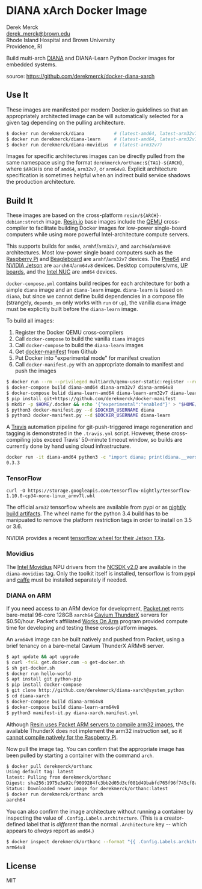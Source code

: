 DIANA xArch Docker Image
==========================

Derek Merck  
<derek_merck@brown.edu>  
Rhode Island Hospital and Brown University  
Providence, RI  

Build multi-arch [DIANA][] and DIANA-Learn Python Docker images for embedded systems.

[DIANA]:https://github.com/derekmerck/diana@diana-star

source: <https://github.com/derekmerck/docker-diana-xarch>


Use It
----------------------

These images are manifested per modern Docker.io guidelines so that an appropriately architected image can be will automatically selected for a given tag depending on the pulling architecture.

```bash
$ docker run derekmerck/diana           # (latest-amd64, latest-arm32v7, latest-arm64v8)
$ docker run derekmerck/diana-learn     # (latest-amd64, latest-arm32v7, latest-arm64v8)
$ docker run derekmerck/diana-movidius  # (latest-arm32v7)
```

Images for specific architectures images can be directly pulled from the same namespace using the format `derekmerck/orthanc:${TAG}-${ARCH}`, where `$ARCH` is one of `amd64`, `arm32v7`, or `arm64v8`.  Explicit architecture specification is sometimes helpful when an indirect build service shadows the production architecture.


Build It
--------------

These images are based on the cross-platform `resin/${ARCH}-debian:stretch` image.  [Resin.io][] base images include the [QEMU][] cross-compiler to facilitate building Docker images for low-power single-board computers while using more powerful Intel-architecture compute servers.

[Resin.io]: http://resin.io
[QEMU]: https://www.qemu.org

This supports builds for `amd64`, `armhf`/`arm32v7`, and `aarch64`/`arm64v8` architectures.  Most low-power single board computers such as the [Raspberry Pi][] and [Beagleboard][] are `armhf`/`arm32v7` devices.  The [Pine64][] and [NVIDIA Jetson][] are `aarch64`/`arm64v8` devices.  Desktop computers/vms, [UP boards][], and the [Intel NUC][] are `amd64` devices.  

[UP boards]: http://www.up-board.org/upcore/
[Intel NUC]: https://www.intel.com/content/www/us/en/products/boards-kits/nuc.html
[Raspberry Pi]: https://www.raspberrypi.org
[Beagleboard]: http://beagleboard.org
[Pine64]: https://www.pine64.org
[NVIDIA Jetson]: https://developer.nvidia.com/embedded/buy/jetson-tx2

`docker-compose.yml` contains build recipes for each architecture for both a simple `diana` image and an `diana-learn` image.  `diana-learn` is based on `diana`, but since we cannot define build dependencies in a compose file (strangely, `depends_on` only works with `run` or `up`), the vanilla `diana` image must be explicitly built before the `diana-learn` image.

To build all images:

1. Register the Docker QEMU cross-compilers
2. Call `docker-compose` to build the vanilla `diana` images
3. Call `docker-compose` to build the `diana-learn` images
4. Get [docker-manifest][] from Github
5. Put Docker into "experimental mode" for manifest creation
6. Call `docker-manifest.py` with an appropriate domain to manifest and push the images

[docker-manifest]: https://github.com/derekmerck/docker-manifest

```bash
$ docker run --rm --privileged multiarch/qemu-user-static:register --reset
$ docker-compose build diana-amd64 diana-arm32v7 diana-arm64v8
$ docker-compose bulid diana-learn-amd64 diana-learn-arm32v7 diana-learn-arm64v8
$ pip install git+https://github.com/derekmerck/docker-manifest
$ mkdir -p $HOME/.docker && echo '{"experimental":"enabled"}' > "$HOME/.docker/config.json"
$ python3 docker-manifest.py --d $DOCKER_USERNAME diana
$ python3 docker-manifest.py --d $DOCKER_USERNAME diana-learn
```

A [Travis][] automation pipeline for git-push-triggered image regeneration and tagging is demonstrated in the `.travis.yml` script.  However, these cross-compiling jobs exceed Travis' 50-minute timeout window, so builds are currently done by hand using cloud infrastructure.

[Travis]: http://travis-ci.org

```bash
docker run -it diana-amd64 python3 -c "import diana; print(diana.__version__)"
0.3.3
```

### TensorFlow

```
curl -O https://storage.googleapis.com/tensorflow-nightly/tensorflow-1.10.0-cp34-none-linux_armv7l.whl
```

The official `arm32` tensorflow wheels are available from pypi or as [nightly build artifacts][tfrpi].  The wheel name for the python 3.4 build has to be manipuated to remove the platform restriction tags in order to install on 3.5 or 3.6.

[tfrpi]: http://ci.tensorflow.org/view/Nightly/

NVIDIA provides a recent [tensorflow wheel for their Jetson TXs][tfjetson].

[tfjetson]: https://devtalk.nvidia.com/default/topic/1031300/tensorflow-1-8-wheel-with-jetpack-3-2-/


### Movidius

The [Intel Movidius][] NPU drivers from the [NCSDK v2.0][] are available in the `diana-movidius` tag.  Only the toolkit itself is installed, tensorflow is from pypi and [caffe][] must be installed separately if needed.

[Intel Movidius]: https://www.movidius.com
[NCSDK v2.0]: https://github.com/movidius/ncsdk
[caffe]: http://caffe.berkeleyvision.org



### DIANA on ARM
 
If you need access to an ARM device for development, [Packet.net][] rents bare-metal 96-core 128GB `aarch64` [Cavium ThunderX] servers for $0.50/hour.  Packet's affiliated [Works On Arm][] program provided compute time for developing and testing these cross-platform images.

[Cavium ThunderX]: https://www.cavium.com/product-thunderx-arm-processors.html
[Packet.net]: https://packet.net
[Works On Arm]: https://www.worksonarm.com

An `arm64v8` image can be built natively and pushed from Packet, using a brief tenancy on a bare-metal Cavium ThunderX ARMv8 server.

```bash
$ apt update && apt upgrade
$ curl -fsSL get.docker.com -o get-docker.sh
$ sh get-docker.sh 
$ docker run hello-world
$ apt install git python-pip
$ pip install docker-compose
$ git clone http://github.com/derekmerck/diana-xarch@system_python
$ cd diana-xarch
$ docker-compose build diana-arm64v8
$ docker-compose build diana-learn-arm64v8
$ python3 manifest-it.py diana-xarch.manifest.yml
```

Although [Resin uses Packet ARM servers to compile arm32 images][resin-on-packet], the available ThunderX does not implement the arm32 instruction set, so it [cannot compile natively for the Raspberry Pi][no-arm32].

[Packet.io]: https://packet.io
[resin-on-packet]: https://resin.io/blog/docker-builds-on-arm-servers-youre-not-crazy-your-builds-really-are-5x-faster/
[no-arm32]: https://gitlab.com/gitlab-org/omnibus-gitlab/issues/2544

Now pull the image tag. You can confirm that the appropriate image has been pulled by starting a container with the command `arch`.  

```bash
$ docker pull derekmerck/orthanc
Using default tag: latest
latest: Pulling from derekmerck/orthanc
Digest: sha256:1975e3a92cf9099284fc3bb2d05d3cf081d49babfd765f96f745cf8a23668ff6
Status: Downloaded newer image for derekmerck/orthanc:latest
$ docker run derekmerck/orthanc arch
aarch64
```

You can also confirm the image architecture without running a container by inspecting the value of `.Config.Labels.architecture`.  (This is a creator-defined label that is _different_ than the normal `.Architecture` key -- which appears to _always_ report as `amd64`.)

```bash
$ docker inspect derekmerck/orthanc --format "{{ .Config.Labels.architecture }}"
arm64v8
```


License
-------

MIT
